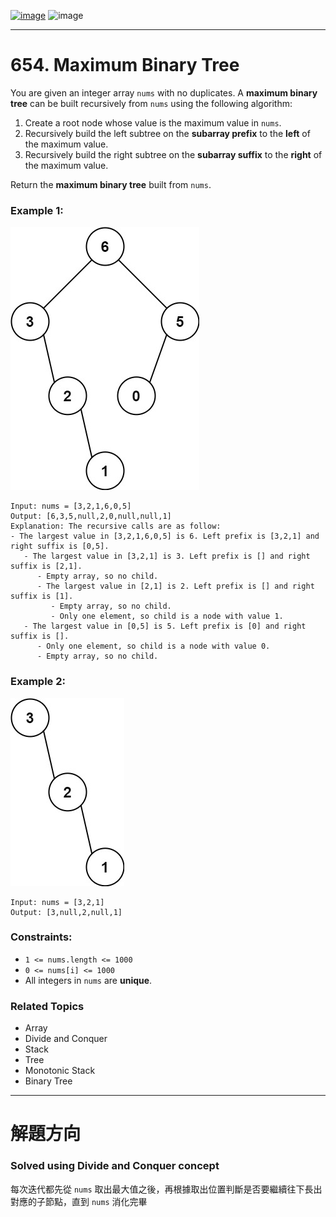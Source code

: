 [![image](https://img.shields.io/badge/Leetcode-Link-blue?logo=leetcode)](https://leetcode.com/problems/maximum-binary-tree/)
![image](https://img.shields.io/badge/Difficulty-Medium-yellow)

---

# 654. Maximum Binary Tree

You are given an integer array `nums` with no duplicates. A **maximum binary tree** can be built recursively from `nums` using the following algorithm:

1. Create a root node whose value is the maximum value in `nums`.
2. Recursively build the left subtree on the **subarray prefix** to the **left** of the maximum value.
3. Recursively build the right subtree on the **subarray suffix** to the **right** of the maximum value.

Return the **maximum binary tree** built from `nums`.

### Example 1:

![image](./image/tree1.jpeg)

```
Input: nums = [3,2,1,6,0,5]
Output: [6,3,5,null,2,0,null,null,1]
Explanation: The recursive calls are as follow:
- The largest value in [3,2,1,6,0,5] is 6. Left prefix is [3,2,1] and right suffix is [0,5].
   - The largest value in [3,2,1] is 3. Left prefix is [] and right suffix is [2,1].
      - Empty array, so no child.
      - The largest value in [2,1] is 2. Left prefix is [] and right suffix is [1].
         - Empty array, so no child.
         - Only one element, so child is a node with value 1.
   - The largest value in [0,5] is 5. Left prefix is [0] and right suffix is [].
      - Only one element, so child is a node with value 0.
      - Empty array, so no child.
```

### Example 2:

![image](./image/tree2.jpeg)

```
Input: nums = [3,2,1]
Output: [3,null,2,null,1]
```

### Constraints:

- `1 <= nums.length <= 1000`
- `0 <= nums[i] <= 1000`
- All integers in `nums` are **unique**.

### Related Topics

- Array
- Divide and Conquer
- Stack
- Tree
- Monotonic Stack
- Binary Tree
  
---

# 解題方向

### Solved using Divide and Conquer concept

每次迭代都先從 `nums` 取出最大值之後，再根據取出位置判斷是否要繼續往下長出對應的子節點，直到 `nums` 消化完畢